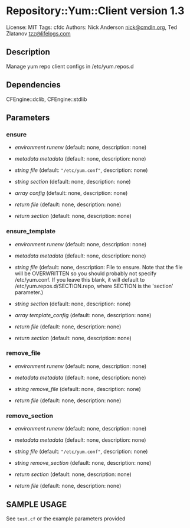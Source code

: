 # Repository::Yum::Client version 1.3

License: MIT
Tags: cfdc
Authors: Nick Anderson <nick@cmdln.org>, Ted Zlatanov <tzz@lifelogs.com>

## Description
Manage yum repo client configs in /etc/yum.repos.d

## Dependencies
CFEngine::dclib, CFEngine::stdlib

## Parameters
### ensure
* _environment_ *runenv* (default: none, description: none)

* _metadata_ *metadata* (default: none, description: none)

* _string_ *file* (default: `"/etc/yum.conf"`, description: none)

* _string_ *section* (default: none, description: none)

* _array_ *config* (default: none, description: none)

* _return_ *file* (default: none, description: none)

* _return_ *section* (default: none, description: none)

### ensure_template
* _environment_ *runenv* (default: none, description: none)

* _metadata_ *metadata* (default: none, description: none)

* _string_ *file* (default: none, description: File to ensure. Note that the file will be OVERWRITTEN so you should probably not specify /etc/yum.conf.  If you leave this blank, it will default to /etc/yum.repos.d/SECTION.repo, where SECTION is the 'section' parameter.)

* _string_ *section* (default: none, description: none)

* _array_ *template_config* (default: none, description: none)

* _return_ *file* (default: none, description: none)

* _return_ *section* (default: none, description: none)

### remove_file
* _environment_ *runenv* (default: none, description: none)

* _metadata_ *metadata* (default: none, description: none)

* _string_ *remove_file* (default: none, description: none)

* _return_ *file* (default: none, description: none)

### remove_section
* _environment_ *runenv* (default: none, description: none)

* _metadata_ *metadata* (default: none, description: none)

* _string_ *file* (default: `"/etc/yum.conf"`, description: none)

* _string_ *remove_section* (default: none, description: none)

* _return_ *section* (default: none, description: none)

* _return_ *file* (default: none, description: none)


## SAMPLE USAGE
See `test.cf` or the example parameters provided

